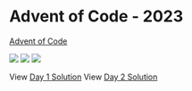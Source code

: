 Advent of Code - 2023
=====================

[Advent of Code](https://adventofcode.com)

![](https://img.shields.io/badge/day%20📅-17-blue)
![](https://img.shields.io/badge/stars%20⭐-5-yellow)
![](https://img.shields.io/badge/days%20completed-2-red)

View [Day 1 Solution](1/README.md)
View [Day 2 Solution](2/README.md)